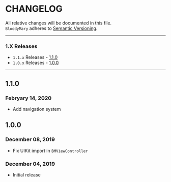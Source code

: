 # CHANGELOG

All relative changes will be documented in this file. \
`BloodyMary` adheres to [Semantic Versioning](https://semver.org).

***

### 1.X Releases
- `1.1.x` Releases - [1.1.0](#110)
- `1.0.x` Releases - [1.0.0](#100)

***
## 1.1.0
### Febryary 14, 2020

* Add navigation system

## 1.0.0
### December 08, 2019

* Fix UIKit import in `BMViewController`

### December 04, 2019

* Initial release
